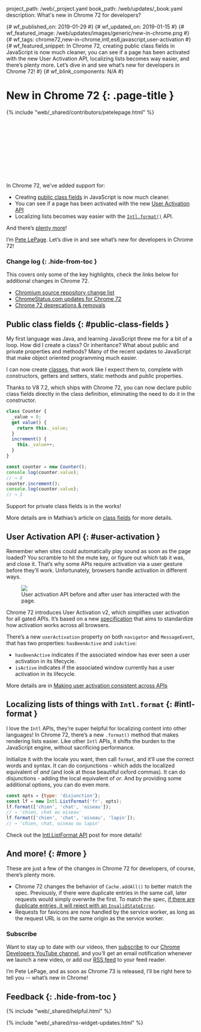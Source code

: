 project_path: /web/_project.yaml
book_path: /web/updates/_book.yaml
description: What's new in Chrome 72 for developers?

{# wf_published_on: 2019-01-29 #}
{# wf_updated_on: 2019-01-15 #}
{# wf_featured_image: /web/updates/images/generic/new-in-chrome.png #}
{# wf_tags: chrome72,new-in-chrome,intl,es6,javascript,user-activation #}
{# wf_featured_snippet: In Chrome 72, creating public class fields in JavaScript is now much cleaner, you can see if a page has been activated with the new User Activation API, localizing lists becomes way easier, and there’s plenty more. Let’s dive in and see what’s new for developers in Chrome 72! #}
{# wf_blink_components: N/A #}

# New in Chrome 72 {: .page-title }

{% include "web/_shared/contributors/petelepage.html" %}

<div class="clearfix"></div>

<div class="video-wrapper">
  <iframe class="devsite-embedded-youtube-video" data-video-id="TODO"
          data-autohide="1" data-showinfo="0" frameborder="0" allowfullscreen>
  </iframe>
</div>

In Chrome 72, we've added support for:

* Creating [public class fields](#public-class-fields) in JavaScript is now
  much cleaner.
* You can see if a page has been activated with the new
  [User Activation API](#user-activation)
* Localizing lists becomes way easier with the [`Intl.format()`](#intl-format) API.


And there’s [plenty more](#more)!

I’m [Pete LePage](https://mobile.twitter.com/petele). Let’s dive in and see
what’s new for developers in Chrome 72!

<div class="clearfix"></div>

### Change log {: .hide-from-toc }

This covers only some of the key highlights, check the links below for
additional changes in Chrome 72.

* [Chromium source repository change list](https://chromium.googlesource.com/chromium/src/+log/71.0.3578.82..71.0.3578.82)
* [ChromeStatus.com updates for Chrome 72](https://www.chromestatus.com/features#milestone%3D72)
* [Chrome 72 deprecations & removals](/web/updates/2018/12/chrome-72-deps-rems)


## Public class fields {: #public-class-fields }

My first language was Java, and learning JavaScript threw me for a bit of a
loop. How did I create a class? Or inheritance?  What about public and private
properties and methods? Many of the recent updates to JavaScript that make
object oriented programming much easier.

I can now create [classes][mdn-classes], that work like I expect them
to, complete with constructors, getters and setters, static methods and public
properties.

Thanks to V8 7.2, which ships with Chrome 72, you can now declare public class
fields directly in the class definition, eliminating the need to do it in the
constructor.

```js
class Counter {
  _value = 0;
  get value() {
    return this._value;
  }
  increment() {
    this._value++;
  }
}

const counter = new Counter();
console.log(counter.value);
// → 0
counter.increment();
console.log(counter.value);
// → 1
```

<div class="clearfix"></div>

Support for private class fields is in the works!

More details are in Mathias’s article on
[class fields](/web/updates/2018/12/class-fields) for more details.

[mdn-classes]: https://developer.mozilla.org/en-US/docs/Web/JavaScript/Reference/Classes

<div class="clearfix"></div>

## User Activation API {: #user-activation }

Remember when sites could automatically play sound as soon as the page loaded?
You scramble to hit the mute key, or figure out which tab it was, and close it.
That’s why some APIs require activation via a user gesture before they’ll work.
Unfortunately, browsers handle activation in different ways.

<figure class="attempt-right">
  <img src="/web/updates/images/2019/01/user-activation.png">
  <figcaption>
    User activation API before and after user has interacted with the page.
  </figcaption>
</figure>

Chrome 72 introduces User Activation v2, which simplifies user activation for
all gated APIs. It’s based on a new [specification][ua-spec] that aims to
standardize how activation works across all browsers.

There’s a new `userActivation` property on both `navigator` and `MessageEvent`,
that has two properties: `hasBeenActive` and `isActive`:

* `hasBeenActive` indicates if the associated window has ever seen a user
  activation in its lifecycle.
* `isActive` indicates if the associated window currently has a user
  activation in its lifecycle.

More details are in [Making user activation consistent across APIs][ua-doc]

[ua-doc]: /web/updates/2019/01/user-activation
[ua-spec]: https://html.spec.whatwg.org/multipage/interaction.html#activation

<div class="clearfix"></div>

## Localizing lists of things with `Intl.format` {: #intl-format }

I love the `Intl` APIs, they’re super helpful for localizing content into
other languages! In Chrome 72, there’s a new `.format()` method that makes
rendering lists easier. Like other `Intl` APIs, it shifts the burden to the
JavaScript engine, without sacrificing performance.

Initialize it with the locale you want, then call `format`, and it’ll use the
correct words and syntax. It can do conjunctions - which adds the localized
equivalent of *and* (and look at those beautiful oxford commas). It can do
disjunctions - adding the local equivalent of *or*. And by providing some
additional options, you can do even more.

```js
const opts = {type: 'disjunction'};
const lf = new Intl.ListFormat('fr', opts);
lf.format(['chien', 'chat', 'oiseau']);
// → 'chien, chat ou oiseau'
lf.format(['chien', 'chat', 'oiseau', 'lapin']);
// → 'chien, chat, oiseau ou lapin'
```

Check out the [Intl.ListFormat API](/web/updates/2018/12/intl-listformat) post
for more details!


## And more! {: #more }

These are just a few of the changes in Chrome 72 for developers, of course,
there’s plenty more.


* Chrome 72 changes the behavior of `Cache.addAll()` to better match the spec.
  Previously, if there were duplicate entries in the same call, later requests
  would simply overwrite the first. To match the spec, [if there are duplicate
  entries, it will reject with an `InvalidStateError`][add-all-change].
* Requests for favicons are now handled by the service worker, as long as the
  request URL is on the same origin as the service worker.

[add-all-change]: https://developers.google.com/web/updates/2018/10/tweaks-to-addAll-importScripts#deprecating_repeated_urls_passed_to_cacheaddall

<div class="clearfix"></div>

### Subscribe

Want to stay up to date with our videos, then [subscribe](https://goo.gl/6FP1a5)
to our [Chrome Developers YouTube channel](https://www.youtube.com/user/ChromeDevelopers/),
and you’ll get an email notification whenever we launch a new video, or add our
[RSS feed](/web/shows/rss.xml) to your feed reader.


I’m Pete LePage, and as soon as Chrome 73 is released, I’ll be right
here to tell you -- what’s new in Chrome!

## Feedback {: .hide-from-toc }

{% include "web/_shared/helpful.html" %}

<div class="clearfix"></div>

{% include "web/_shared/rss-widget-updates.html" %}

